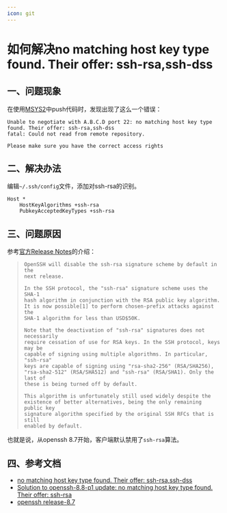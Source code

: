 ```yaml
---
icon: git
---
```


# 如何解决no matching host key type found. Their offer: ssh-rsa,ssh-dss

## 一、问题现象

在使用[MSYS2](https://www.msys2.org/)中push代码时，发现出现了这么一个错误：

````console
Unable to negotiate with A.B.C.D port 22: no matching host key type found. Their offer: ssh-rsa,ssh-dss
fatal: Could not read from remote repository.

Please make sure you have the correct access rights
````

## 二、解决办法

编辑`~/.ssh/config`文件，添加对ssh-rsa的识别。

````
Host *
    HostKeyAlgorithms +ssh-rsa 
    PubkeyAcceptedKeyTypes +ssh-rsa
````

## 三、问题原因

参考[官方Release Notes](https://www.openssh.com/txt/release-8.7)的介绍：

>```
>OpenSSH will disable the ssh-rsa signature scheme by default in the
>next release.
>
>In the SSH protocol, the "ssh-rsa" signature scheme uses the SHA-1
>hash algorithm in conjunction with the RSA public key algorithm.
>It is now possible[1] to perform chosen-prefix attacks against the
>SHA-1 algorithm for less than USD$50K.
>
>Note that the deactivation of "ssh-rsa" signatures does not necessarily
>require cessation of use for RSA keys. In the SSH protocol, keys may be
>capable of signing using multiple algorithms. In particular, "ssh-rsa"
>keys are capable of signing using "rsa-sha2-256" (RSA/SHA256),
>"rsa-sha2-512" (RSA/SHA512) and "ssh-rsa" (RSA/SHA1). Only the last of
>these is being turned off by default.
>
>This algorithm is unfortunately still used widely despite the
>existence of better alternatives, being the only remaining public key
>signature algorithm specified by the original SSH RFCs that is still
>enabled by default.
>```

也就是说，从openssh 8.7开始，客户端默认禁用了`ssh-rsa`算法。

## 四、参考文档

- [no matching host key type found. Their offer: ssh-rsa,ssh-dss](https://www.zllr.top/archives/nomatchinghostkeytypefoundtheirofferssh-rsassh-dss)
- [Solution to openssh-8.8-p1 update: no matching host key type found. Their offer: ssh-rsa](https://ttys3.dev/post/openssh-8-8-p1-no-matching-host-key-type-found-their-offer-ssh-rsa/)
- [openssh release-8.7](https://www.openssh.com/txt/release-8.7)
